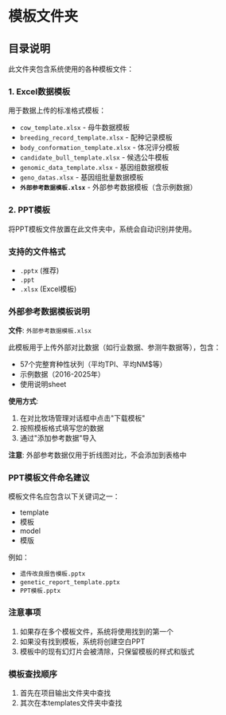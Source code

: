 # 模板文件夹

## 目录说明

此文件夹包含系统使用的各种模板文件：

### 1. Excel数据模板
用于数据上传的标准格式模板：
- `cow_template.xlsx` - 母牛数据模板
- `breeding_record_template.xlsx` - 配种记录模板
- `body_conformation_template.xlsx` - 体况评分模板
- `candidate_bull_template.xlsx` - 候选公牛模板
- `genomic_data_template.xlsx` - 基因组数据模板
- `geno_datas.xlsx` - 基因组批量数据模板
- **`外部参考数据模板.xlsx`** - 外部参考数据模板（含示例数据）

### 2. PPT模板
将PPT模板文件放置在此文件夹中，系统会自动识别并使用。

### 支持的文件格式
- `.pptx` (推荐)
- `.ppt`
- `.xlsx` (Excel模板)

### 外部参考数据模板说明
**文件**: `外部参考数据模板.xlsx`

此模板用于上传外部对比数据（如行业数据、参测牛数据等），包含：
- 57个完整育种性状列（平均TPI、平均NM$等）
- 示例数据（2016-2025年）
- 使用说明sheet

**使用方式**:
1. 在对比牧场管理对话框中点击"下载模板"
2. 按照模板格式填写您的数据
3. 通过"添加参考数据"导入

**注意**: 外部参考数据仅用于折线图对比，不会添加到表格中

### PPT模板文件命名建议
模板文件名应包含以下关键词之一：
- template
- 模板
- model
- 模版

例如：
- `遗传改良报告模板.pptx`
- `genetic_report_template.pptx`
- `PPT模板.pptx`

### 注意事项
1. 如果存在多个模板文件，系统将使用找到的第一个
2. 如果没有找到模板，系统将创建空白PPT
3. 模板中的现有幻灯片会被清除，只保留模板的样式和版式

### 模板查找顺序
1. 首先在项目输出文件夹中查找
2. 其次在本templates文件夹中查找